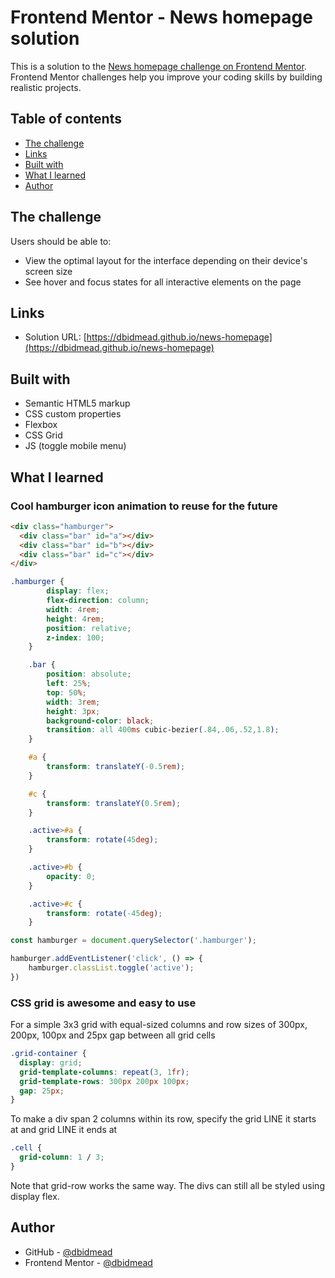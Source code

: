 # Frontend Mentor - News homepage solution

This is a solution to the [News homepage challenge on Frontend Mentor](https://www.frontendmentor.io/challenges/news-homepage-H6SWTa1MFl). Frontend Mentor challenges help you improve your coding skills by building realistic projects. 

## Table of contents

- [The challenge](#the-challenge)
- [Links](#links)
- [Built with](#built-with)
- [What I learned](#what-i-learned)
- [Author](#author)

## The challenge

Users should be able to:

- View the optimal layout for the interface depending on their device's screen size
- See hover and focus states for all interactive elements on the page

## Links

- Solution URL: [https://dbidmead.github.io/news-homepage](https://dbidmead.github.io/news-homepage)

## Built with

- Semantic HTML5 markup
- CSS custom properties
- Flexbox
- CSS Grid
- JS (toggle mobile menu)

## What I learned

### Cool hamburger icon animation to reuse for the future

```html
<div class="hamburger">
  <div class="bar" id="a"></div>
  <div class="bar" id="b"></div>
  <div class="bar" id="c"></div>
</div>
```

```css
.hamburger {
        display: flex;
        flex-direction: column;
        width: 4rem;
        height: 4rem;
        position: relative;
        z-index: 100;
    }

    .bar {
        position: absolute;
        left: 25%;
        top: 50%;
        width: 3rem;
        height: 3px;
        background-color: black;
        transition: all 400ms cubic-bezier(.84,.06,.52,1.8);
    }

    #a {
        transform: translateY(-0.5rem);
    } 

    #c {
        transform: translateY(0.5rem);
    }

    .active>#a {
        transform: rotate(45deg);
    }

    .active>#b {
        opacity: 0;
    }

    .active>#c {
        transform: rotate(-45deg);
    }
```

```js
const hamburger = document.querySelector('.hamburger');

hamburger.addEventListener('click', () => {
    hamburger.classList.toggle('active');
})
```

### CSS grid is awesome and easy to use

For a simple 3x3 grid with equal-sized columns and row sizes of 300px, 200px, 100px and 25px gap between all grid cells
```css
.grid-container {
  display: grid;
  grid-template-columns: repeat(3, 1fr);
  grid-template-rows: 300px 200px 100px;
  gap: 25px;
}
```

To make a div span 2 columns within its row, specify the grid LINE it starts at and grid LINE it ends at
```css
.cell {
  grid-column: 1 / 3;
}
```
Note that grid-row works the same way. The divs can still all be styled using display flex.

## Author

- GitHub - [@dbidmead](https://github.com/dbidmead)
- Frontend Mentor - [@dbidmead](https://www.frontendmentor.io/profile/dbidmead)
